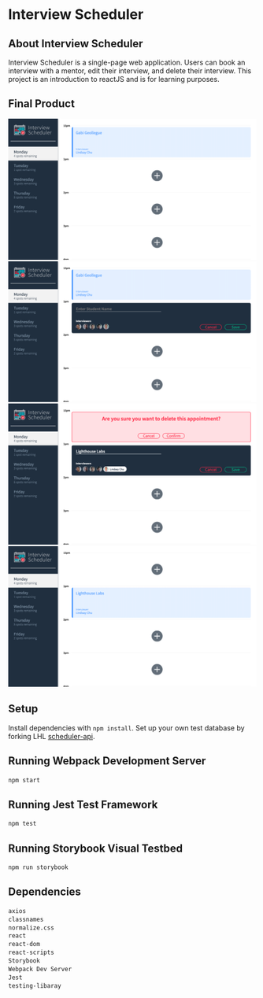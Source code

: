 # Interview Scheduler

## About Interview Scheduler

Interview Scheduler is a single-page web application. Users can book an interview with a mentor, edit their interview, and delete their interview. This project is an introduction to reactJS and is for learning purposes.

## Final Product

!["Home Page"](https://github.com/umrude/scheduler/blob/master/docs/img_home.png?raw=true)
!["Add new appointment"](https://github.com/umrude/scheduler/blob/master/docs/img_add.png?raw=true)
!["New appointment added/old one being removed"](https://github.com/umrude/scheduler/blob/master/docs/delete:add.png?raw=true)
!["New appointment added/old one gone!"](https://github.com/umrude/scheduler/blob/master/docs/img_final.png?raw=true)

## Setup

Install dependencies with `npm install`. Set up your own test database by forking LHL [scheduler-api](https://github.com/lighthouse-labs/scheduler-api).

## Running Webpack Development Server

```sh
npm start
```

## Running Jest Test Framework

```sh
npm test
```

## Running Storybook Visual Testbed

```sh
npm run storybook
```

## Dependencies

```sh
axios
classnames
normalize.css
react
react-dom
react-scripts
Storybook
Webpack Dev Server
Jest
testing-libaray
```
